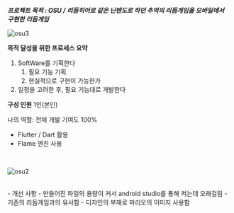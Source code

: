 ***프로젝트 목적 : OSU / 리듬히어로 같은 닌텐도로 하던 추억의 리듬게임을 모바일에서 구현한 리듬게임***
<br/>

![osu3](https://github.com/lovecandy010/rhythm_game/assets/95009128/6e6b7026-dcd2-4b08-92b6-07fc080af15f)
<br/>

**목적 달성을 위한 프로세스 요약**

1. SoftWare를 기획한다
    1. 필요 기능 기획
    2. 현실적으로 구현이 가능한가
2. 일정을 고려한 후, 필요 기능대로 개발한다


**구성 인원**
1인(본인)


나의 역할: 전체 개발 기여도 100%
- Flutter / Dart 활용
- Flame 엔진 사용


<br/>

![osu2](https://github.com/lovecandy010/rhythm_game/assets/95009128/d38a59bf-d7c1-487d-8823-16fa03d6d0b8)

<br/>
- 개선 사항
    - 만들어진 파일의 용량이 커서 android studio를 통해 켜는데 오래걸림
    - 기존의 리듬게임과의 유사함
    - 디자인의 부재로 마리오의 이미지 사용함
